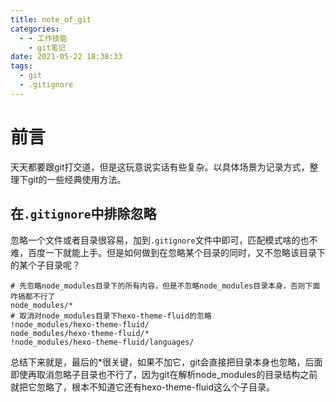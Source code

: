 ```yaml
---
title: note_of_git
categories:
  - - 工作技能
    - git笔记
date: 2021-05-22 18:38:33
tags:
  - git
  - .gitignore
---
```

# 前言
天天都要跟git打交道，但是这玩意说实话有些复杂。以具体场景为记录方式，整理下git的一些经典使用方法。

## 在`.gitignore`中排除忽略
忽略一个文件或者目录很容易，加到`.gitignore`文件中即可，匹配模式啥的也不难，百度一下就能上手。但是如何做到在忽略某个目录的同时，又不忽略该目录下的某个子目录呢？
```
# 先忽略node_modules目录下的所有内容，但是不忽略node_modules目录本身，否则下面咋搞都不行了
node_modules/*
# 取消对node_modules目录下hexo-theme-fluid的忽略
!node_modules/hexo-theme-fluid/
node_modules/hexo-theme-fluid/*
!node_modules/hexo-theme-fluid/languages/
```
总结下来就是，最后的*很关键，如果不加它，git会直接把目录本身也忽略，后面即使再取消忽略子目录也不行了，因为git在解析node_modules的目录结构之前就把它忽略了，根本不知道它还有hexo-theme-fluid这么个子目录。